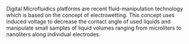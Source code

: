 Digital Microfluidics platforms are recent fluid-manipulation technology which is based on the concept of electrowetting. This concept uses induced voltage to decrease the contact angle of used liquids and manipulate small samples of liquid volumes ranging from microliters to nanoliters along individual electrodes. 

